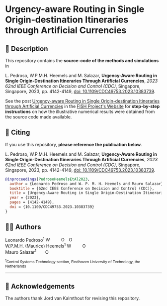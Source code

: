 # Urgency-aware Routing in Single Origin-destination Itineraries through Artificial Currencies

## 🚀 Description

This repository contains the **source-code of the methods and simulations** in

L. Pedroso, W.P.M.H. Heemels and M. Salazar, **Urgency-Aware Routing in Single Origin-Destination Itineraries Through Artificial Currencies**, *2023 62nd IEEE Conference on Decision and Control (CDC)*, Singapore, Singapore, 2023, pp. 4142-4149, [doi: 10.1109/CDC49753.2023.10383739](https://doi.org/10.1109/CDC49753.2023.10383739).

See the post [Urgency-aware Routing in Single Origin-destination Itineraries through Artificial Currencies](https://fish-tue.github.io/single-origin-destination-routing/) in the [FISH Project's Website](https://fish-tue.github.io) for **step-by-step instructions** on how the illustrative numerical results were obtained from the source code made available.

## 📰 Citing

If you use this repository, **please reference the publication below**.

L. Pedroso, W.P.M.H. Heemels and M. Salazar, **Urgency-Aware Routing in Single Origin-Destination Itineraries Through Artificial Currencies**, *2023 62nd IEEE Conference on Decision and Control (CDC)*, Singapore, Singapore, 2023, pp. 4142-4149, [doi: 10.1109/CDC49753.2023.10383739](https://doi.org/10.1109/CDC49753.2023.10383739).

```bib
@inproceedings{PedrosoHeemelsEtAl2023,
  author = {Leonardo Pedroso and W. P. M. H. Heemels and Mauro Salazar},
  booktitle = {62nd IEEE Conference on Decision and Control (CDC)}, 
  title = {Urgency-Aware Routing in Single Origin-Destination Itineraries Through Artificial Currencies}, 
  year = {2023},
  pages = {4142-4149},
  doi = {10.1109/CDC49753.2023.10383739}
}
```

## ✍🏼 Authors 
Leonardo Pedroso<sup>1</sup> <a href="https://leonardopedroso.github.io"><img src="https://fish-tue.github.io/assets/img/emoji/link_1f517.png" style="width:1em;margin-right:.5em;" alt="Website"></a> <a href="https://scholar.google.com/citations?user=W7_Gq-0AAAAJ"><img src="https://cdn.icon-icons.com/icons2/2108/PNG/512/google_scholar_icon_130918.png" style="width:1em;margin-right:.5em;"></a> <a href="https://orcid.org/0000-0002-1508-496X"><img src="https://orcid.org/sites/default/files/images/orcid_16x16.png" style="width:1em;margin-right:.5em;" alt="ORCID iD icon"></a> <a href="https://github.com/leonardopedroso"><img src="https://github.githubassets.com/images/modules/logos_page/GitHub-Mark.png" style="width:1em;margin-right:.5em;" alt="ORCID iD icon"></a><br>
W.P.M.H. (Maurice) Heemels<sup>1</sup> <a href="https://heemels.tue.nl"><img src="https://fish-tue.github.io/assets/img/emoji/link_1f517.png" style="width:1em;margin-right:.5em;" alt="Website"></a> <a href="https://scholar.google.com/citations?user=M_hGdkoAAAAJ&hl=en"><img src="https://cdn.icon-icons.com/icons2/2108/PNG/512/google_scholar_icon_130918.png" style="width:1em;margin-right:.5em;"></a> <a href="https://orcid.org/0000-0003-3440-8007"><img src="https://orcid.org/sites/default/files/images/orcid_16x16.png" style="width:1em;margin-right:.5em;" alt="ORCID iD icon"></a><br>
Mauro Salazar<sup>1</sup> <a href="https://scholar.google.com/citations?user=0Z9zTYwAAAAJ&hl=en"><img src="https://cdn.icon-icons.com/icons2/2108/PNG/512/google_scholar_icon_130918.png" style="width:1em;margin-right:.5em;"></a> <a href="https://orcid.org/0000-0003-4433-5796"><img src="https://orcid.org/sites/default/files/images/orcid_16x16.png" style="width:1em;margin-right:.5em;" alt="ORCID iD icon"></a>

<sub><sup>1</sup>Control Systems Technology section, Eindhoven University of Technology, the Netherlands<br></sub>

***

## 🏅 Acknowledgements
The authors thank Jord van Kalmthout for revising this repository.
